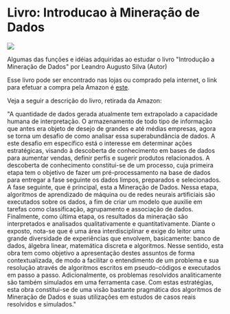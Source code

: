 # Livro: Introducao à Mineração de Dados

![](https://images-na.ssl-images-amazon.com/images/I/518mW9lyunL.jpg)

Algumas das funções e idéias adquiridas ao estudar o livro "Introdução a Mineração de Dados" por Leandro Augusto Silva (Autor)

Esse livro pode ser encontrado nas lojas ou comprado pela internet, o link para efetuar a compra pela Amazon é [este](https://www.amazon.com.br/Introdu%C3%A7%C3%A3o-Minera%C3%A7%C3%A3o-Dados-Leandro-Augusto/dp/853528446X).

Veja a seguir a descrição do livro, retirada da Amazon:

"A quantidade de dados gerada atualmente tem extrapolado a capacidade humana de interpretação. O armazenamento de todo tipo de informação que antes era objeto de desejo de grandes e até médias empresas, agora se torna um desafio de como analisar essa superabundância de dados. A este desafio em específico está o interesse em determinar ações estratégicas, visando à descoberta de conhecimento em bases de dados para aumentar vendas, definir perfis e sugerir produtos relacionados. A descoberta de conhecimento constitui-se de um processo, cuja primeira etapa tem o objetivo de fazer um pré-processamento na base de dados para entregar a fase seguinte os dados limpos, preparados e selecionados. A fase seguinte, que é principal, esta a Mineração de Dados. Nessa etapa, algoritmos de aprendizado de máquina ou de redes neurais artificiais são executados sobre os dados, a fim de criar um modelo que auxilie em tarefas como classificação, agrupamento e associação de dados. Finalmente, como última etapa, os resultados da mineração são interpretados e analisados qualitativamente e quantitativamente. Diante o exposto, nota-se que é uma área interdisciplinar e exige do leitor uma grande diversidade de experiências que envolvem, basicamente: banco de dados, álgebra linear, matemática discreta e algoritmos. Nesse sentido, esta obra tem como objetivo a apresentação destes assuntos de forma contextualizada, de modo a facilitar o entendimento de um problema e sua resolução através de algoritmos escritos em pseudo-códigos e executados em passo a passo. Adicionalmente, os problemas resolvidos analiticamente são também simulados em uma ferramenta case. Com estas estratégias, esta obra constitui-se de uma visão bastante pragmática dos algoritmos de Mineração de Dados e suas utilizações em estudos de casos reais resolvidos e simulados."
